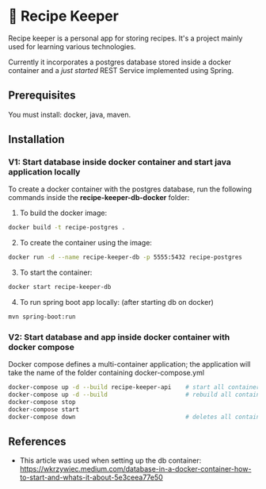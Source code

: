 # 🍰 Recipe Keeper

Recipe keeper is a personal app for storing recipes. It's a project mainly used for learning various technologies.

Currently it incorporates a postgres database stored inside a docker container and a _just started_ REST Service implemented using Spring.

## Prerequisites

You must install: docker, java, maven.

## Installation
### V1: Start database inside docker container and start java application locally

To create a docker container with the postgres database, run the following commands inside the **recipe-keeper-db-docker** folder:
1. To build the docker image:
```bash
docker build -t recipe-postgres .
```
2. To create the container using the image:
```bash
docker run -d --name recipe-keeper-db -p 5555:5432 recipe-postgres
```
3. To start the container:
```bash
docker start recipe-keeper-db
```
4. To run spring boot app locally: (after starting db on docker)
```bash
mvn spring-boot:run
```

### V2: Start database and app inside docker container with docker compose

Docker compose defines a multi-container application; the application will take the name of the folder containing docker-compose.yml
```bash
docker-compose up -d --build recipe-keeper-api    # start all containers, build only the one mentioned (recipe-keeper-api) -> spring app is rebuilt, data is kept in db
docker-compose up -d --build                      # rebuild all containers
docker-compose stop
docker-compose start
docker-compose down                               # deletes all containers (and app containing them)
```

## References
- This article was used when setting up the db container:
<https://wkrzywiec.medium.com/database-in-a-docker-container-how-to-start-and-whats-it-about-5e3ceea77e50>
